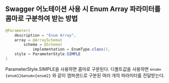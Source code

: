 ## Swagger 어노테이션 사용 시 Enum Array 파라미터를 콤마로 구분하여 받는 방법

```java
@Parameter(
    description = "Enum Array",
    array = @ArraySchema(
        schema = @Schema(
            implementation = EnumType.class)),
    style = ParameterStyle.SIMPLE
)
```

ParameterStyle.SIMPLE을 사용하면 콤마로 구분된다. 디폴트값을 사용하면 `enum={enum1}&enum={enum2}` 와 같이 앰퍼샌드로 구분된 여러 개의 파라미터를 전달받는다.
